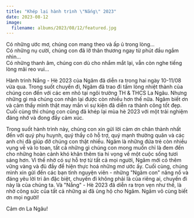 ```yaml
---
title: "Khép lại hành trình \"Nắng\" 2023"
date: 2023-08-12
image:
  filename: albums/2023/08/12/featured.jpg
---
```


Có những ước mơ, chúng con mang theo và ấp ủ trong lòng...  
Có những nụ cười, chúng con đã lỡ thân thương ngay từ phút đầu ngắm nhìn...  
Có những thanh âm, chúng con dù cho nhắm mắt lại, vẫn còn nghe tiếng lòng mãi reo vui...  

Hành trình Nắng - Hè 2023 của Ngăm đã diễn ra trong hai ngày 10-11/08 vừa qua. Trong suốt chuyến đi, Ngăm đã trao đi tấm lòng nhiệt thành của chúng con đến với các em nhỏ tại ngôi trường TH & THCS La Ngâu. Nhưng những gì mà chúng con nhận lại được còn nhiều hơn thế nữa. Ngăm biết ơn và cảm thấy mình thật may mắn vì sự kiện đã diễn ra thành công tốt đẹp. Cuối cùng thì chúng con cũng đã khép lại mùa hè 2023 với một trải nghiệm đáng nhớ và đong đầy cảm xúc.

Trong suốt hành trình này, chúng con xin gửi lời cảm ơn chân thành nhất đến với quý phụ huynh, quý thầy cô hỗ trợ, quý mạnh thường quân và các anh chị đã giúp đỡ chúng con thật nhiều. Ngăm là những đứa trẻ còn nhiều vụng về và lo toan, tất cả những gì chúng con mong muốn chỉ là đem đến cho những hoàn cảnh khó khăn thêm tia hi vọng về một cuộc sống tươi sáng hơn. Vì thế nhờ có sự hỗ trợ từ tất cả mọi người, Ngăm mới có thêm vững vàng và đủ đầy để hiện thực hoá những mơ ước ấy. Cuối cùng, chúng mình xin gửi đến các bạn tình nguyện viên - những "Ngăm con" năng nổ và đáng yêu lời tri ân đặc biệt, chuyến đi không phải là của riêng ai, chuyến đi này là của chúng ta. Và "Nắng" - Hè 2023 đã diễn ra trọn vẹn như thế, là nhờ công sức của tất cả những ai đã ủng hộ cho Ngăm. Ngăm vô cùng biết ơn mọi người!

Cảm ơn La Ngâu!
